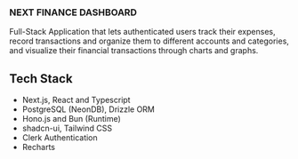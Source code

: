 ### NEXT FINANCE DASHBOARD

Full-Stack Application that lets authenticated users track their expenses, record transactions and organize them to different accounts and categories, and visualize their financial transactions through charts and graphs.

## Tech Stack

- Next.js, React and Typescript
- PostgreSQL (NeonDB), Drizzle ORM
- Hono.js and Bun (Runtime)
- shadcn-ui, Tailwind CSS
- Clerk Authentication
- Recharts
